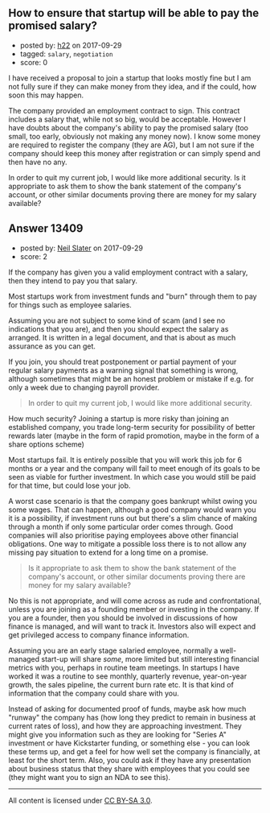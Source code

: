 ## How to ensure that startup will be able to pay the promised salary?

- posted by: [h22](https://stackexchange.com/users/167824/h22) on 2017-09-29
- tagged: `salary`, `negotiation`
- score: 0

I have received a proposal to join a startup that looks mostly fine but I am not fully sure if they can make money from they idea, and if the could, how soon this may happen.

The company provided an employment contract to sign. This contract includes a salary that, while not so big, would be acceptable. However I have doubts about the company's ability to pay the promised salary (too small, too early, obviously not making any money now). I know some money are required to register the company (they are AG), but I am not sure if the company should keep this money after registration or can simply spend and then have no any. 

In order to quit my current job, I would like more additional security. Is it appropriate to ask them to show the bank statement of the company's account, or other similar documents proving there are money for my salary available? 


## Answer 13409

- posted by: [Neil Slater](https://stackexchange.com/users/2274369/neil-slater) on 2017-09-29
- score: 2

If the company has given you a valid employment contract with a salary, then they intend to pay you that salary.

Most startups work from investment funds and "burn" through them to pay for things such as employee salaries.

Assuming you are not subject to some kind of scam (and I see no indications that you are), and then you should expect the salary as arranged. It is written in a legal document, and that is about as much assurance as you can get.

If you join, you should treat postponement or partial payment of your regular salary payments as a warning signal that something is wrong, although sometimes that might be an honest problem or mistake if e.g. for only a week due to changing payroll provider.

> In order to quit my current job, I would like more additional security.

How much security? Joining a startup is more risky than joining an established company, you trade long-term security for possibility of better rewards later (maybe in the form of rapid promotion, maybe in the form of a share options scheme)

Most startups fail. It is entirely possible that you will work this job for 6 months or a year and the company will fail to meet enough of its goals to be seen as viable for further investment. In which case you would still be paid for that time, but could lose your job.

A worst case scenario is that the company goes bankrupt whilst owing you some wages. That can happen, although a good company would warn you it is a possibility, if investment runs out but there's a slim chance of making through a month if only some particular order comes through. Good companies will also prioritise paying employees above other financial obligations. One way to mitigate a possible loss there is to not allow any missing pay situation to extend for a long time on a promise.

> Is it appropriate to ask them to show the bank statement of the company's account, or other similar documents proving there are money for my salary available?

No this is not appropriate, and will come across as rude and confrontational, unless you are joining as a founding member or investing in the company. If you are a founder, then you should be involved in discussions of how finance is managed, and will want to track it. Investors also will expect and get privileged access to company finance information. 

Assuming you are an early stage salaried employee, normally a well-managed start-up will share *some*, more limited but still interesting financial metrics with you, perhaps in routine team meetings. In startups I have worked it was a routine to see monthly, quarterly revenue, year-on-year growth, the sales pipeline, the current burn rate etc. It is that kind of information that the company could share with you.

Instead of asking for documented proof of funds, maybe ask how much "runway" the company has (how long they predict to remain in business at current rates of loss), and how they are approaching investment. They might give you information such as they are looking for "Series A" investment or have Kickstarter funding, or something else - you can look these terms up, and get a feel for how well set the company is financially, at least for the short term. Also, you could ask if they have any presentation about business status that they share with employees that you could see (they might want you to sign an NDA to see this).





---

All content is licensed under [CC BY-SA 3.0](https://creativecommons.org/licenses/by-sa/3.0/).
